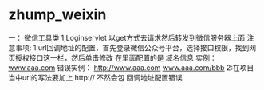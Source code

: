 # zhump_weixin
一： 微信工具类
  1,Loginservlet 以get方式去请求然后转发到微信服务器上面
  注意事项: 
      1:url回调地址的配置，首先登录微信公众号平台，选择接口权限，找到网页授权接口这一栏，然后单击修改
        在里面配置的是 域名信息 实例：www.aaa.com 错误实例： http://www.aaa.com www.aaa.com/bbb
      2:在项目当中url的写法要加上 http:// 不然会包 回调地址配置错误
